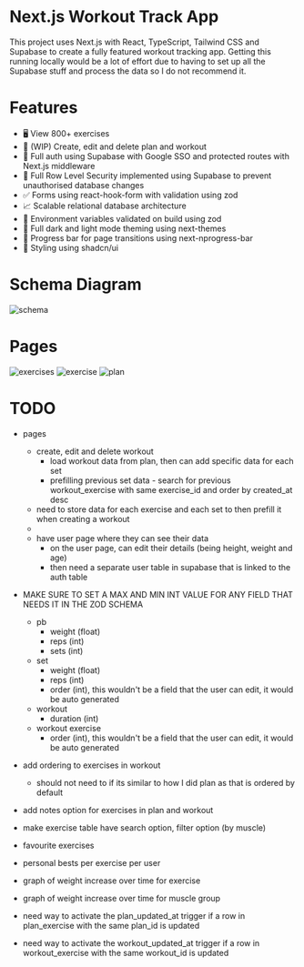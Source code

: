 # Next.js Workout Track App

This project uses Next.js with React, TypeScript, Tailwind CSS and Supabase to create a fully featured workout tracking app. Getting this running locally would be a lot of effort due to having to set up all the Supabase stuff and process the data so I do not recommend it.

# Features

- 🖥️ View 800+ exercises
- 📝 (WIP) Create, edit and delete plan and workout
- 🔑 Full auth using Supabase with Google SSO and protected routes with Next.js middleware
- 🔐 Full Row Level Security implemented using Supabase to prevent unauthorised database changes
- ✅ Forms using react-hook-form with validation using zod
- 📈 Scalable relational database architecture
- 📣 Environment variables validated on build using zod
- 🌙 Full dark and light mode theming using next-themes
- 🌌 Progress bar for page transitions using next-nprogress-bar
- 👾 Styling using shadcn/ui

# Schema Diagram

![schema](https://github.com/user-attachments/assets/32ffc229-7a2e-4e29-9b97-43c70ef59587)

# Pages

![exercises](https://github.com/user-attachments/assets/c91b8e2d-da2c-45de-adc4-1540babfa29d)
![exercise](https://github.com/user-attachments/assets/972d639b-24d5-4e54-b580-b4833b9b558d)
![plan](https://github.com/user-attachments/assets/78e94d14-d75b-425f-9c8b-b2b26428079a)

# TODO

- pages

  - create, edit and delete workout
    - load workout data from plan, then can add specific data for each set
    - prefilling previous set data - search for previous workout_exercise with same exercise_id and order by created_at desc
  - need to store data for each exercise and each set to then prefill it when creating a workout
  -
  - have user page where they can see their data
    - on the user page, can edit their details (being height, weight and age)
    - then need a separate user table in supabase that is linked to the auth table

- MAKE SURE TO SET A MAX AND MIN INT VALUE FOR ANY FIELD THAT NEEDS IT IN THE ZOD SCHEMA

  - pb
    - weight (float)
    - reps (int)
    - sets (int)
  - set
    - weight (float)
    - reps (int)
    - order (int), this wouldn't be a field that the user can edit, it would be auto generated
  - workout
    - duration (int)
  - workout exercise
    - order (int), this wouldn't be a field that the user can edit, it would be auto generated

- add ordering to exercises in workout
  - should not need to if its similar to how I did plan as that is ordered by default
- add notes option for exercises in plan and workout
- make exercise table have search option, filter option (by muscle)
- favourite exercises
- personal bests per exercise per user
- graph of weight increase over time for exercise
- graph of weight increase over time for muscle group
- need way to activate the plan_updated_at trigger if a row in plan_exercise with the same plan_id is updated
- need way to activate the workout_updated_at trigger if a row in workout_exercise with the same workout_id is updated
